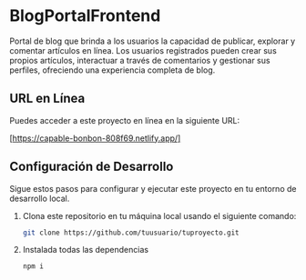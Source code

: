 # BlogPortalFrontend

Portal de blog que brinda a los usuarios la capacidad de publicar, explorar y comentar artículos en línea. Los usuarios registrados pueden crear sus propios artículos, interactuar a través de comentarios y gestionar sus perfiles, ofreciendo una experiencia completa de blog.

## URL en Línea

Puedes acceder a este proyecto en línea en la siguiente URL:

[https://capable-bonbon-808f69.netlify.app/]

## Configuración de Desarrollo

Sigue estos pasos para configurar y ejecutar este proyecto en tu entorno de desarrollo local.

1. Clona este repositorio en tu máquina local usando el siguiente comando:

   ```bash
   git clone https://github.com/tuusuario/tuproyecto.git
   ```

2. Instalada todas las dependencias

   ```bash
   npm i
   ```

